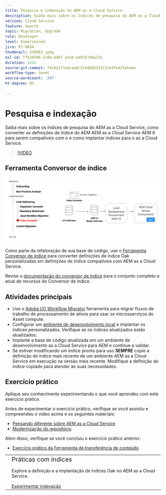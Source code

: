 ```yaml
---
title: Pesquisa e indexação no AEM as a Cloud Service
description: Saiba mais sobre os índices de pesquisa do AEM as a Cloud Service, como converter as definições de índice do AEM 6 e como implantar índices.
version: Cloud Service
feature: Search
topic: Migration, Upgrade
role: Developer
level: Experienced
jira: KT-8634
thumbnail: 336963.jpeg
exl-id: f752df86-27d4-4dbf-a3cb-ee97b7d9a17e
duration: 1231
source-git-commit: f4c621f3a9caa8c2c64b8323312343fe421a5aee
workflow-type: tm+mt
source-wordcount: '297'
ht-degree: 0%

---
```


# Pesquisa e indexação

Saiba mais sobre os índices de pesquisa do AEM as a Cloud Service, como converter as definições de índice do AEM AEM as a Cloud Service AEM 6 para serem compatíveis com o e como implantar índices para o as a Cloud Service.

>[!VIDEO](https://video.tv.adobe.com/v/336963?quality=12&learn=on)

## Ferramenta Conversor de índice

![Ferramenta Conversor de índice](./assets/index-converter.png)

Como parte da refatoração de sua base de código, use o [Ferramenta Conversor de índice](https://github.com/adobe/aio-cli-plugin-aem-cloud-service-migration#command-aio-aem-migrationindex-converter) para converter definições de índice Oak personalizadas em definições de índice compatíveis com AEM as a Cloud Service.

Revise o [documentação do conversor de índice](https://experienceleague.adobe.com/docs/experience-manager-cloud-service/content/migration-journey/refactoring-tools/index-converter.html) para o conjunto completo e atual de recursos do Conversor de índice.

## Atividades principais

+ Use o [Adobe I/O Workflow Migrator](https://github.com/adobe/aio-cli-plugin-aem-cloud-service-migration#command-aio-aem-migrationindex-converter) ferramenta para migrar fluxos de trabalho de processamento de ativos para usar os microsserviços do Asset compute.
+ Configurar um [ambiente de desenvolvimento local](https://experienceleague.adobe.com/docs/experience-manager-learn/cloud-service/local-development-environment-set-up/overview.html?lang=pt-BR) e implantar os índices personalizados. Verifique se os índices atualizados estão atualizados.
+ Implante a base de código atualizada em um ambiente de desenvolvimento as a Cloud Service para AEM e continue a validar.
+ Se estiver modificando um índice pronto para uso **SEMPRE** copie a definição de índice mais recente de um ambiente AEM as a Cloud Service em execução na versão mais recente. Modifique a definição do índice copiado para atender às suas necessidades.

## Exercício prático

Aplique seu conhecimento experimentando o que você aprendeu com este exercício prático.

Antes de experimentar o exercício prático, verifique se você assistiu e compreendeu o vídeo acima e os seguintes materiais:

+ [Pensando diferente sobre AEM as a Cloud Service](./introduction.md)
+ [Modernização do repositório](./repository-modernization.md)

Além disso, verifique se você concluiu o exercício prático anterior:

+ [Exercício prático da Ferramenta de transferência de conteúdo](./content-migration/content-transfer-tool.md#hands-on-exercise)

<table style="border-width:0">
    <tr>
        <td style="width:150px">
            <a  rel="noreferrer"
                target="_blank"
                href="https://github.com/adobe/aem-cloud-engineering-video-series-exercises/tree/session7-indexes#cloud-acceleration-bootcamp---session-7-search-and-indexing"><img alt="Repositório GitHub de exercícios práticos" src="./assets/github.png"/>
            </a>        
        </td>
        <td style="width:100%;margin-bottom:1rem;">
            <div style="font-size:1.25rem;font-weight:400;">Práticas com índices</div>
            <p style="margin:1rem 0">
                Explore a definição e a implantação de índices Oak no AEM as a Cloud Service.
            </p>
            <a  rel="noreferrer"
                target="_blank"
                href="https://github.com/adobe/aem-cloud-engineering-video-series-exercises/tree/session7-indexes#cloud-acceleration-bootcamp---session-7-search-and-indexing" class="spectrum-Button spectrum-Button--primary spectrum-Button--sizeM">
                <span class="spectrum-Button-label has-no-wrap has-text-weight-bold">Experimentar indexação</span>
            </a>
        </td>
    </tr>
</table>
